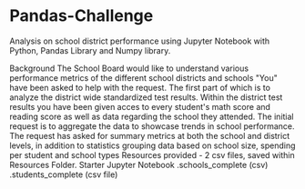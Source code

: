 # Pandas-Challenge
Analysis on school district performance using Jupyter Notebook with Python, Pandas Library and Numpy library.

Background
The School Board would like to understand various performance metrics of the different school districts and schools
"You" have been asked to help with the request. The first part of which is to analyze the district wide standardized test results.
Within the district test results you have been given acces to every student's math score and reading score as well as data regarding the school they attended.
The initial request is to aggregate the data to showcase trends in school performance. The request has asked for summary metrics at both the school and district levels, in addition to statistics grouping data based on school size, spending per student and school types
Resources provided - 2 csv files, saved within Resources Folder. Starter Jupyter Notebook
.schools_complete (csv)
.students_complete (csv file)
